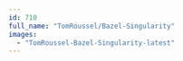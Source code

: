 ```yaml
---
id: 710
full_name: "TomRoussel/Bazel-Singularity"
images: 
  - "TomRoussel-Bazel-Singularity-latest"
---
```

